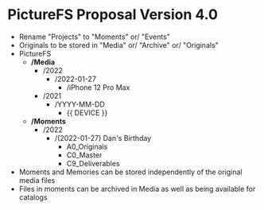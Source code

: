 # PictureFS Proposal Version 4.0

- Rename "Projects" to "Moments" or/ "Events"
- Originals to be stored in "Media" or/ "Archive" or/ "Originals"
- PictureFS
  - **/Media**
    - /2022
      - /2022-01-27
        - /iPhone 12 Pro Max
    - /2021
      - /YYYY-MM-DD
        - {{ DEVICE }}
  - **/Moments**
    - /2022
      - /(2022-01-27) Dan's Birthday
        - A0_Originals
        - C0_Master
        - C9_Deliverables
- Moments and Memories can be stored independently of the original media files
- Files in moments can be archived in Media as well as being available for 
  catalogs
